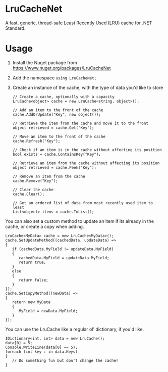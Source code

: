 # LruCacheNet

A fast, generic, thread-safe Least Recently Used (LRU) cache for .NET Standard.

# Usage

1) Install the Nuget package from https://www.nuget.org/packages/LruCacheNet

2) Add the namespace 
    `using LruCacheNet;`
    
3) Create an instance of the cache, with the type of data you'd like to store

    ```
    // Create a cache, optionally with a capacity
    LruCache<object> cache = new LruCache<string, object>(); 
    
    // Add an item to the front of the cache
    cache.AddOrUpdate("Key", new object());          
    
    // Retrieve the item from the cache and move it to the front
    object retrieved = cache.Get("Key");             
    
    // Move an item to the front of the cache
    cache.Refresh("Key");               
    
    // Check if an item is in the cache without affecting its position
    bool exists = cache.ContainsKey("Key");
    
    // Retrieve an item from the cache without affecting its position
    object retrieved = cache.Peek("Key");
    
    // Remove an item from the cache
    cache.Remove("Key");
    
    // Clear the cache
    cache.Clear();
    
    // Get an ordered list of data from most recently used item to least
    List<object> items = cache.ToList();
    ```
    
You can also set a custom method to update an item if its already in the cache, or create a copy when adding.

    
    LruCache<MyData> cache = new LruCache<MyData>();
    cache.SetUpdateMethod((cachedData, updateData) =>
    {
       if (cachedData.MyField != updateData.MyField)
       {
          cachedData.MyField = updateData.MyField;
          return true;
       }
       else
       {
          return false;
       }
    });
    cache.SetCopyMethod((newData) =>
    {
       return new MyData
       {
          MyField = newData.MyField;
       }
    });
    
You can use the LruCache like a regular ol' dictionary, if you'd like.

    IDictionary<int, int> data = new LruCache();
    data[0] = 5;
    Console.WriteLine(data[0] == 5);
    foreach (int key : in data.Keys)
    {
       // Do something fun but don't change the cache!
    }
